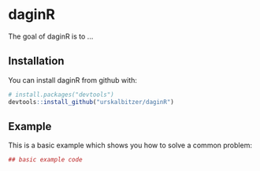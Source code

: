 # daginR

The goal of daginR is to ...

## Installation

You can install daginR from github with:


``` r
# install.packages("devtools")
devtools::install_github("urskalbitzer/daginR")
```

## Example

This is a basic example which shows you how to solve a common problem:

``` r
## basic example code
```

